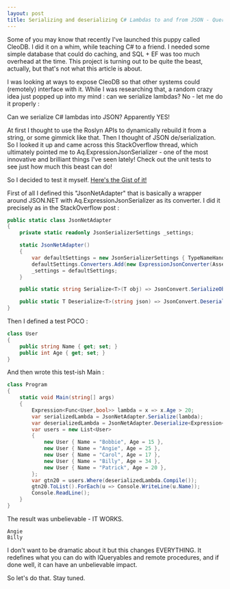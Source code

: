 ```yaml
---
layout: post
title: Serializing and deserializing C# Lambdas to and from JSON - Querying servers redefined
---
```


Some of you may know that recently I've launched this puppy called CleoDB. I did it on a whim, while teaching C# to a friend. I needed some simple database that could do caching, and SQL + EF was too much overhead at the time. This project is turning out to be quite the beast, actually, but that's not what this article is about.

I was looking at ways to expose CleoDB so that other systems could (remotely) interface with it. While I was researching that, a random crazy idea just popped up into my mind : can we serialize lambdas? No - let me do it properly :

Can we serialize C# lambdas into JSON? Apparently YES!



At first I thought to use the Roslyn APIs to dynamically rebuild it from a string, or some gimmick like that. Then I thought of JSON de/serialization. So I looked it up and came across this StackOverflow thread, which ultimately pointed me to Aq.ExpressionJsonSerializer - one of the most innovative and brilliant things I've seen lately! Check out the unit tests to see just how much this beast can do!

So I decided to test it myself. [Here's the Gist of it!](https://gist.github.com/UizzUW/945c5740c93ecbf505f789143734d22f)

First of all I defined this "JsonNetAdapter" that is basically a wrapper around JSON.NET with Aq.ExpressionJsonSerializer as its converter. I did it precisely as in the StackOverflow post :

```csharp
public static class JsonNetAdapter
{
    private static readonly JsonSerializerSettings _settings;

    static JsonNetAdapter()
    {
        var defaultSettings = new JsonSerializerSettings { TypeNameHandling = TypeNameHandling.Objects };
        defaultSettings.Converters.Add(new ExpressionJsonConverter(Assembly.GetAssembly(typeof(User))));
        _settings = defaultSettings;
    }

    public static string Serialize<T>(T obj) => JsonConvert.SerializeObject(obj, _settings);

    public static T Deserialize<T>(string json) => JsonConvert.DeserializeObject<T>(json, _settings);
}
```

Then I defined a test POCO :

```csharp
class User
{
    public string Name { get; set; }
    public int Age { get; set; }
}
```

And then wrote this test-ish Main :

```csharp
class Program
{
    static void Main(string[] args)
    {
        Expression<Func<User,bool>> lambda = x => x.Age > 20;
        var serializedLambda = JsonNetAdapter.Serialize(lambda);
        var deserializedLambda = JsonNetAdapter.Deserialize<Expression<Func<User, bool>>>(serializedLambda);
        var users = new List<User>
        {
            new User { Name = "Bobbie", Age = 15 },
            new User { Name = "Angie", Age = 25 },
            new User { Name = "Carol", Age = 17 },
            new User { Name = "Billy", Age = 34 },
            new User { Name = "Patrick", Age = 20 },
        };
        var gtn20 = users.Where(deserializedLambda.Compile());
        gtn20.ToList().ForEach(u => Console.WriteLine(u.Name));
        Console.ReadLine();
    }
}
```

The result was unbelievable - IT WORKS.

```CMD
Angie
Billy
```

I don't want to be dramatic about it but this changes EVERYTHING. It redefines what you can do with IQueryables and remote procedures, and if done well, it can have an unbelievable impact.

So let's do that. Stay tuned.
